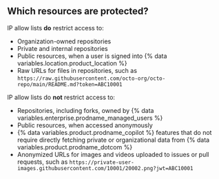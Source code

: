 ## Which resources are protected?

IP allow lists **do** restrict access to:

* Organization-owned repositories
* Private and internal repositories
* Public resources, when a user is signed into {% data variables.location.product_location %}
* Raw URLs for files in repositories, such as `https://raw.githubusercontent.com/octo-org/octo-repo/main/README.md?token=ABC10001`

IP allow lists do **not** restrict access to:

* Repositories, including forks, owned by {% data variables.enterprise.prodname_managed_users %}
* Public resources, when accessed anonymously
* {% data variables.product.prodname_copilot %} features that do not require directly fetching private or organizational data from {% data variables.product.prodname_dotcom %}
* Anonymized URLs for images and videos uploaded to issues or pull requests, such as `https://private-user-images.githubusercontent.com/10001/20002.png?jwt=ABC10001`
